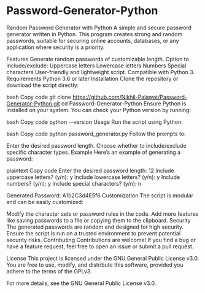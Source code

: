 # Password-Generator-Python
Random Password Generator with Python
A simple and secure password generator written in Python. This program creates strong and random passwords, suitable for securing online accounts, databases, or any application where security is a priority.

Features
Generate random passwords of customizable length.
Option to include/exclude:
Uppercase letters
Lowercase letters
Numbers
Special characters
User-friendly and lightweight script.
Compatible with Python 3.
Requirements
Python 3.6 or later
Installation
Clone the repository or download the script directly:

bash
Copy code
git clone https://github.com/Nikhil-Palawat/Password-Generator-Python.git
cd Password-Generator-Python
Ensure Python is installed on your system. You can check your Python version by running:

bash
Copy code
python --version
Usage
Run the script using Python:

bash
Copy code
python password_generator.py
Follow the prompts to:

Enter the desired password length.
Choose whether to include/exclude specific character types.
Example
Here’s an example of generating a password:

plaintext
Copy code
Enter the desired password length: 12
Include uppercase letters? (y/n): y
Include lowercase letters? (y/n): y
Include numbers? (y/n): y
Include special characters? (y/n): n

Generated Password: A1b2C3d4E5f6
Customization
The script is modular and can be easily customized:

Modify the character sets or password rules in the code.
Add more features like saving passwords to a file or copying them to the clipboard.
Security
The generated passwords are random and designed for high security.
Ensure the script is run on a trusted environment to prevent potential security risks.
Contributing
Contributions are welcome! If you find a bug or have a feature request, feel free to open an issue or submit a pull request.

License
This project is licensed under the GNU General Public License v3.0.
You are free to use, modify, and distribute this software, provided you adhere to the terms of the GPLv3.

For more details, see the GNU General Public License v3.0.
